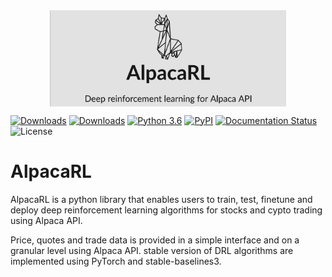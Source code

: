 <div align="center">
<img align="center" src=assets/alpacarl.jpg width="75%"/>
</div>

[![Downloads](https://pepy.tech/badge/finrl)](https://pepy.tech/project/finrl)
[![Downloads](https://pepy.tech/badge/finrl/week)](https://pepy.tech/project/finrl)
[![Python 3.6](https://img.shields.io/badge/python-3.6-blue.svg)](https://www.python.org/downloads/release/python-360/)
[![PyPI](https://img.shields.io/pypi/v/finrl.svg)](https://pypi.org/project/finrl/)
[![Documentation Status](https://readthedocs.org/projects/finrl/badge/?version=latest)](https://finrl.readthedocs.io/en/latest/?badge=latest)
![License](https://img.shields.io/github/license/AI4Finance-Foundation/finrl.svg?color=brightgreen)

# AlpacaRL
AlpacaRL is a python library that enables users to train, test, finetune and deploy deep reinforcement learning algorithms for stocks and cypto trading using Alpaca API. 

Price, quotes and trade data is provided in a simple interface and on a granular level using Alpaca API. stable version of DRL algorithms are implemented using PyTorch and stable-baselines3.

